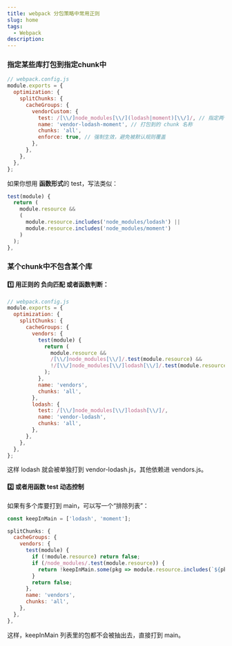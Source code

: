 ```yaml
---
title: webpack 分包策略中常用正则
slug: home
tags: 
  - Webpack
description: 
---
```

### 指定某些库打包到指定chunk中

```javascript
// webpack.config.js
module.exports = {
  optimization: {
    splitChunks: {
      cacheGroups: {
        vendorCustom: {
          test: /[\\/]node_modules[\\/](lodash|moment)[\\/]/, // 指定两个库
          name: 'vendor-lodash-moment', // 打包到的 chunk 名称
          chunks: 'all',
          enforce: true, // 强制生效，避免被默认规则覆盖
        },
      },
    },
  },
};

```
如果你想用 **函数形式**的 test，写法类似：
```javascript
test(module) {
  return (
    module.resource &&
    (
      module.resource.includes('node_modules/lodash') ||
      module.resource.includes('node_modules/moment')
    )
  );
},

```

### 某个chunk中不包含某个库
#### 1️⃣ 用正则的 负向匹配 或者函数判断：
```javascript
// webpack.config.js
module.exports = {
  optimization: {
    splitChunks: {
      cacheGroups: {
        vendors: {
          test(module) {
            return (
              module.resource &&
              /[\\/]node_modules[\\/]/.test(module.resource) &&
              !/[\\/]node_modules[\\/]lodash[\\/]/.test(module.resource) // ❌ 排除 lodash
            );
          },
          name: 'vendors',
          chunks: 'all',
        },
        lodash: {
          test: /[\\/]node_modules[\\/]lodash[\\/]/,
          name: 'vendor-lodash',
          chunks: 'all',
        },
      },
    },
  },
};

```
这样 lodash 就会被单独打到 vendor-lodash.js，其他依赖进 vendors.js。

#### 2️⃣ 或者用函数 test 动态控制
如果有多个库要打到 main，可以写一个“排除列表”：
```javascript
const keepInMain = ['lodash', 'moment'];

splitChunks: {
  cacheGroups: {
    vendors: {
      test(module) {
        if (!module.resource) return false;
        if (/node_modules/.test(module.resource)) {
          return !keepInMain.some(pkg => module.resource.includes(`${pkg}`));
        }
        return false;
      },
      name: 'vendors',
      chunks: 'all',
    },
  },
},
```
这样，keepInMain 列表里的包都不会被抽出去，直接打到 main。
